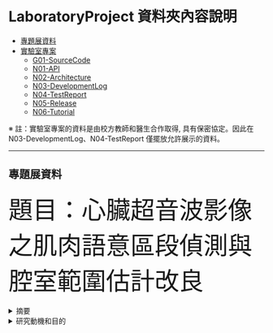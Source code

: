 # LaboratoryProject 資料夾內容說明
* [專題展資料](#independent_study)
* [實驗室專案](#lab_project)
    * [G01-SourceCode](#source_code)
    * [N01-API](#api)
    * [N02-Architecture](#architecture)
    * [N03-DevelopmentLog](#develop_log)
    * [N04-TestReport](#test_report)
    * [N05-Release](#release)
    * [N06-Tutorial](#tutorial)


※ 註：實驗室專案的資料是由校方教師和醫生合作取得, 具有保密協定。因此在 N03-DevelopmentLog、N04-TestReport 僅擺放允許展示的資料。
* * *  

<h2 id="independent_study">專題展資料</h2>  
<font size=16>題目：心臟超音波影像之肌肉語意區段偵測與腔室範圍估計改良</font>
<br><br/>

<details>
   <summary>摘要</summary>
   pass
</details>
<details>
   <summary>研究動機和目的</summary>
   pass
</details>
